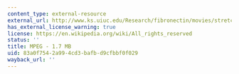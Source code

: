 ```yaml
---
content_type: external-resource
external_url: http://www.ks.uiuc.edu/Research/fibronectin/movies/stretching-fn1.mpg
has_external_license_warning: true
license: https://en.wikipedia.org/wiki/All_rights_reserved
status: ''
title: MPEG - 1.7 MB
uid: 83a0f754-2a99-4cd3-bafb-d9cfbbf0f029
wayback_url: ''
---
```

